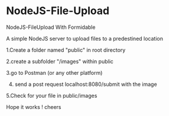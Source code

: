 # NodeJS-File-Upload
NodeJS-FileUpload With Formidable

A simple NodeJS server to upload files to a predestined location

1.Create a folder named "public" in root directory

2.create a subfolder "/images" within public

3.go to Postman (or any other platform) 

4. send a post request localhost:8080/submit with the image

5.Check for your file in public/images

Hope it works ! cheers
